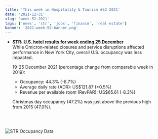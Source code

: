 ```yaml
---
title: 'This week in Hospitality & Tourism #52 2021'
date: '2021-12-31'
slug: 'week-52-2021'
tags: ['news', 'str', 'jobs', 'finance', 'real estate']
banner: '2021-week-52-banner.png'
---
```


- **[STR: U.S. hotel results for week ending 25 December](https://str.com/press-release/str-us-hotel-results-week-ending-25-december)**  
  While Omicron-related closures and service disruptions affected performance in New York City, overall U.S. occupancy was less impacted.

  19-25 December 2021 (percentage change from comparable week in 2019):

  - Occupancy: 44.3% (-8.7%)
  - Average daily rate (ADR): US$121.87 (+0.5%)
  - Revenue per available room (RevPAR): US$65.61 (-8.3%)

  Christmas day occupancy (47.2%) was just above the previous high from 2015 (47.0%).

<br/><br/>

![STR Occupancy Data](/images/blogimages/2021-week-52-occupancy.png)
